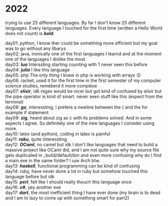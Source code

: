 # 2022

trying to use 25 different languages. By far I don't know 25 different languages. Every language I touched for the first time (written a Hello World does not count) is ***bold***. 

day01: python, I know ther could be something more efficient but my goal was to go without any libarys <br>
day02: java, ironically one of the first languages I learnd and at the moment one of the languages I dislike the most. <br>
day03: ***lua*** Interssting starting counting with 1 never seen this before <br>
day04: ***julia*** I like this language <br>
day05: php The only thing I knew in php is working with arrays :D <br>
day06: racket, used it for the first time in the first semester of my computer science studies, remeberd it more complexe <br>
day07: ***elixir***, idk regex would be nicer but got kind of confused by elixir but the pipe operator is kind of smart. never seen stuff like this (expect from the terminal) <br>
day08: ***go***, interessting, I prefere a newline between the { and the for example if statement <br>
day09: ***zig***, heard about zig as c with its problems solved. And in some aspects I agree. So definitely one of the new languages I consider using more. <br> 
day10: latex (and python), coding in latex is painful <br>
day11: ***raku***, quite interessting <br>
day12: ***OCaml***, no camel but idk I don't like languages that need to build a massive project like OCaml did, and I am not quite sure why my source file gets duplicated in _build/default/bin and even more confusing why do I find a main.exe in the same folder? I use Arch btw. <br>
day13: ***haskell***, functional programming can be kind of confusing <br>
day14: ruby, have never done a lot in ruby but somehow touched this language before but idk <br>
day15: ***perl***, felt like I should really thouch this language once <br>
day16: ***c#***, yey another exe <br>
day17: ***dart***, the most inefficient thing I have ever done (my brain is to dead and I am to lazy to come up with something smart for part2) <br>
